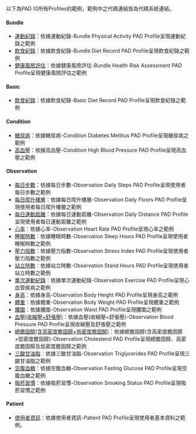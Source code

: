以下為PAD IG所有Profiles的範例，範例中之代碼連結皆為代碼系統連結。

#### Bundle
 - [運動紀錄](Bundle-bundle-physical-activity-min.html)：依據運動紀錄-Bundle Physical Activity PAD Profile呈現運動紀錄之範例
 - [飲食紀錄](Bundle-bundle-diet-record-min.html)：依據飲食紀錄-Bundle Diet Record PAD Profile呈現飲食紀錄之範例
 - [健康風險評估](Bundle-bundle-health-risk-assessment-min.html)：依據健康風險評估-Bundle Health Risk Assessment PAD Profile呈現健康風險評估之範例

#### Basic
 - [飲食紀錄](Basic-bas-diet-record.html)：依據飲食紀錄-Basic Diet Record PAD Profile呈現飲食紀錄之範例

#### Condition
 - [糖尿病](Condition-con-dm.html)：依據糖尿病-Condition Diabetes Mellitus PAD Profile呈現糖尿病之範例
 - [高血壓](Condition-con-hbp.html)：依據高血壓-Condition High Blood Pressure PAD Profile呈現高血壓之範例

#### Observation
 - [每日步數](Observation-obs-day-steps.html)：依據每日步數-Observation Daily Steps PAD Profile呈現使用者每日步數之範例
 - [每日爬升樓層](Observation-obs-day-floors.html)：依據每日爬升樓層-Observation Daily Floors PAD Profile呈現使用者每日爬升樓層之範例
 - [每日運動距離](Observation-obs-day-distance.html)：依據每日運動距離-Observation Daily Distance PAD Profile呈現使用者每日運動距離之範例
 - [心率](Observation-obs-heart-rate.html)：依據心率-Observation Heart Rate PAD Profile呈現心率之範例
 - [睡眠時數](Observation-obs-sleep-hours.html)：依據睡眠時數-Observation Sleep Hours PAD Profile呈現使用者睡眠時數之範例
 - [壓力指數](Observation-obs-stress-index.html)：依據壓力指數-Observation Stress Index PAD Profile呈現使用者壓力指數之範例
 - [站立時數](Observation-obs-stand-hours.html)：依據站立時數-Observation Stand Hours PAD Profile呈現使用者站立時數之範例
 - [單次運動紀錄](Observation-obs-exercise.html)：依據單次運動紀錄-Observation Exercise PAD Profile呈現心血管疾病之範例
 - [身高](Observation-obs-body-height.html)：依據身高-Observation Body Height PAD Profile呈現身高之範例
 - [體重](Observation-obs-body-weight.html)：依據體重-Observation Body Weight PAD Profile呈現體重之範例
 - [腰圍](Observation-obs-waist.html)：依據腰圍-Observation Waist PAD Profile呈現腰圍之範例
 - [血壓(收縮壓+舒張壓)](Observation-obs-bloodPressure.html)：依據血壓(收縮壓+舒張壓)-Observation Blood Pressure PAD Profile呈現收縮壓及舒張壓之範例
 - [總膽固醇(含高密度膽固醇+低密度膽固醇)](Observation-obs-chol.html)：依據總膽固醇(含高密度膽固醇+低密度膽固醇)-Observation Cholesterol PAD Profile呈現總膽固醇、高密度膽固醇及低密度膽固醇之範例
 - [三酸甘油脂](Observation-obs-tg.html)：依據三酸甘油脂-Observation Triglycerides PAD Profile呈現三酸甘油脂之範例
 - [空腹血糖](Observation-obs-fg.html)：依據空腹血糖-Observation Fasting Glucose PAD Profile呈現空腹血糖之範例
 - [吸菸習慣](Observation-obs-smokingStatus.html)：依據吸菸習慣-Observation Smoking Status PAD Profile呈現吸菸習慣之範例

#### Patient
 - [使用者資訊](Patient-pat-min.html)：依據使用者資訊-Patient PAD Profile呈現使用者基本資料之範例。